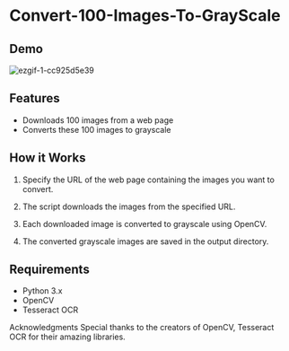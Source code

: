 # Convert-100-Images-To-GrayScale
## Demo

![ezgif-1-cc925d5e39](https://github.com/NamanChaudhary1/Convert-100-Images-To-GrayScale/assets/91721649/846042f4-e308-4adc-91c6-84f7865ccf51)


## Features

- Downloads 100 images from a web page
- Converts these 100 images to grayscale

## How it Works

1. Specify the URL of the web page containing the images you want to convert.

2. The script downloads the images from the specified URL.

3. Each downloaded image is converted to grayscale using OpenCV.

4. The converted grayscale images are saved in the output directory.

## Requirements

- Python 3.x
- OpenCV
- Tesseract OCR

Acknowledgments
Special thanks to the creators of OpenCV, Tesseract OCR for their amazing libraries.
